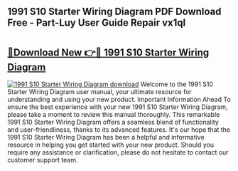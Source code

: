## 1991 S10 Starter Wiring Diagram PDF Download Free - Part-Luy User Guide Repair vx1ql

# <h2><a href="http://dfrmgnq.blite.top/?on=1991+S10+Starter+Wiring+Diagram">🔗Download New 👉🔴 1991 S10 Starter Wiring Diagram</a></h2>

[![1991 S10 Starter Wiring Diagram download](https://i.imgur.com/lujVjoI.png)](http://dfrmgnq.blite.top/?on=1991+S10+Starter+Wiring+Diagram)
Welcome to the 1991 S10 Starter Wiring Diagram user manual, your ultimate resource for understanding and using your new product. Important Information Ahead To ensure the best experience with your new 1991 S10 Starter Wiring Diagram, please take a moment to review this manual thoroughly. This remarkable 1991 S10 Starter Wiring Diagram offers a seamless blend of functionality and user-friendliness, thanks to its advanced features. It's our hope that the 1991 S10 Starter Wiring Diagram has been a helpful and informative resource in helping you get started with your new product. Should you require any assistance or clarification, please do not hesitate to contact our customer support team.
